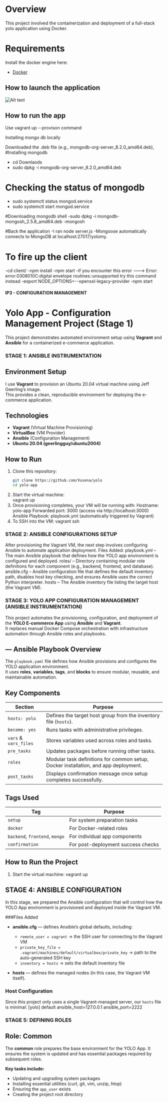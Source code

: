 # Overview
This project involved the containerization and deployment of a full-stack yolo application using Docker.


# Requirements
Install the docker engine here:
- [Docker](https://docs.docker.com/engine/install/) 

## How to launch the application 


![Alt text](image.png)

## How to run the app
Use vagrant up --provison command


Installing mongo db locally 

Downloaded the .deb file (e.g., mongodb-org-server_8.2.0_amd64.deb),
#Installing mongodb 
- cd Downlaods
- sudo dpkg -i mongodb-org-server_8.2.0_amd64.deb 
# Checking the status of mongodb 
- sudo systemctl status mongod.service
- sudo systemctl start mongod.service

#Downloading mongodb shell
-sudo dpkg -i mongodb-mongosh_2.5.8_amd64.deb 
-mongosh

#Back the application
-I ran node server.js
-Mongoose automatically connects to MongoDB at localhost:27017/yolomy.

# To fire up the client
-cd client/
-npm install 
-npm start
-if you encounter this error ---> Error: error:0308010C:digital envelope routines::unsupported
 try this command instead 
 -export NODE_OPTIONS=--openssl-legacy-provider
 -npm start





 #### IP3 - CONFIGURATION MANAGEMENT
 # Yolo App - Configuration Management Project (Stage 1)
This project demonstrates automated environment setup using **Vagrant** and **Ansible** for a containerized e-commerce application.

### STAGE 1: ANSIBLE INSTRUMENTATION
##  Environment Setup
I use **Vagrant** to provision an Ubuntu 20.04 virtual machine using Jeff Geerling’s image.  
This provides a clean, reproducible environment for deploying the e-commerce application.

## Technologies
- **Vagrant** (Virtual Machine Provisioning)
- **VirtualBox** (VM Provider)
- **Ansible** (Configuration Management)
- **Ubuntu 20.04 (geerlingguy/ubuntu2004)**

## How to Run
1. Clone this repository:
   ```bash
   git clone https://github.com/Vusena/yolo
   cd yolo-app
2. Start the virtual machine:  
   vagrant up
3. Once provisioning completes, your VM will be running with:
   Hostname: yolo-app
   Forwarded port: 3000 (access via http://localhost:3000)
   Ansible Playbook: playbook.yml (automatically triggered by Vagrant)
4. To SSH into the VM:
   vagrant ssh

 ### STAGE 2: ANSIBLE CONFIGURATIONS SETUP
After provisioning the Vagrant VM, the next step involves configuring Ansible to automate application deployment.
Files Added:
playbook.yml – The main Ansible playbook that defines how the YOLO app environment is configured and deployed.
roles/ – Directory containing modular role definitions for each component (e.g., backend, frontend, and database).
ansible.cfg – Ansible configuration file that defines the default inventory path, disables host key checking, and ensures Ansible uses the correct Python interpreter.
hosts – The Ansible inventory file listing the target host (the Vagrant VM).

### STAGE 3: YOLO APP CONFIGURATION MANAGEMENT (ANSIBLE INSTRUMENTATION)
This project automates the provisioning, configuration, and deployment of the **YOLO E-commerce App** using **Ansible** and **Vagrant**.  
It replaces manual Docker Compose orchestration with infrastructure automation through Ansible roles and playbooks.


## — Ansible Playbook Overview
The `playbook.yaml` file defines how Ansible provisions and configures the YOLO application environment.  
It uses **roles**, **variables**, **tags**, and **blocks** to ensure modular, reusable, and maintainable automation.

## Key Components
| Section | Purpose |
|----------|----------|
| `hosts: yolo` | Defines the target host group from the inventory file (`hosts`). |
| `become: yes` | Runs tasks with administrative privileges. |
| `vars` & `vars_files` | Stores variables used across roles and tasks. |
| `pre_tasks` | Updates packages before running other tasks. |
| `roles` | Modular task definitions for common setup, Docker installation, and app deployment. |
| `post_tasks` | Displays confirmation message once setup completes successfully. |

## Tags Used
| Tag | Purpose |
|------|----------|
| `setup` | For system preparation tasks |
| `docker` | For Docker-related roles |
| `backend`, `frontend`, `mongo` | For individual app components |
| `confirmation` | For post-deployment success checks |

## How to Run the Project
1. Start the virtual machine:
   vagrant up

## STAGE 4: ANSIBLE CONFIGURATION
In this stage, we prepared the Ansible configuration that will control how the YOLO App environment is provisioned and deployed inside the Vagrant VM.

###Files Added
- **ansible.cfg** — defines Ansible’s global defaults, including:
  - `remote_user = vagrant` → the SSH user for connecting to the Vagrant VM
  - `private_key_file = .vagrant/machines/default/virtualbox/private_key` → path to the auto-generated SSH key
  - `inventory = hosts` → sets the default inventory file

- **hosts** — defines the managed nodes (in this case, the Vagrant VM itself).

### Host Configuration
Since this project only uses a single Vagrant-managed server, our `hosts` file is minimal:
[yolo]
default ansible_host=127.0.0.1 ansible_port=2222

### STAGE 5: DEFINING ROLES
## Role: Common
The **common** role prepares the base environment for the YOLO App. It ensures the system is updated and has essential packages required by subsequent roles.

**Key tasks include:**
- Updating and upgrading system packages  
- Installing essential utilities (curl, git, vim, unzip, htop)  
- Ensuring the `app_user` exists  
- Creating the project root directory






 
